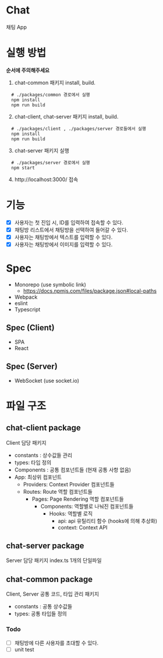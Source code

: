 # Chat
채팅 App

# 실행 방법
**순서에 주의해주세요**

1. chat-common 패키지 install, build.
```shell
  # ./packages/common 경로에서 실행
  npm install
  npm run build
```

2. chat-client, chat-server 패키지 install, build.
```shell
  # ./packages/client , ./packages/server 경로들에서 실행
  npm install
  npm run build
```

3. chat-server 패키지 실행
```shell
  # ./packages/server 경로에서 실행
  npm start
```

4. http://localhost:3000/ 접속


# 기능
- [x] 사용자는 첫 진입 시, ID를 입력하여 접속할 수 있다.
- [x] 채팅방 리스트에서 채팅방을 선택하여 들어갈 수 있다.
- [x] 사용자는 채팅방에서 텍스트를 입력할 수 있다.
- [x] 사용자는 채팅방에서 이미지를 입력할 수 있다.

# Spec
- Monorepo (use symbolic link)
  - https://docs.npmjs.com/files/package.json#local-paths
- Webpack
- eslint
- Typescript

## Spec (Client)
- SPA
- React

## Spec (Server)
- WebSocket (use socket.io)

# 파일 구조

## chat-client package
Client 담당 패키지
- constants : 상수값들 관리
- types: 타입 정의
- Components : 공통 컴포넌트들 (현재 공통 사항 없음)
- App: 최상위 컴포넌트
  - Providers: Context Provider 컴포넌트들
  - Routes: Route 역할 컴포넌트들
    - Pages: Page Rendering 역할 컴포넌트들
      - Components: 역할별로 나눠진 컴포넌트들
        - Hooks: 역할별 로직
          - api: api 유틸리티 함수 (hooks에 의해 추상화)
          - context: Context API


## chat-server package
Server 담당 패키지
index.ts 1개의 단일파일


## chat-common package
Client, Server 공통 코드, 타입 관리 패키지
- constants : 공통 상수값들
- types: 공통 타입들 정의


### Todo
- [ ] 채팅방에 다른 사용자를 초대할 수 있다.
- [ ] unit test
